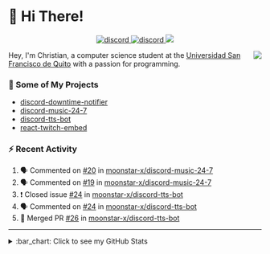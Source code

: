 # :wave: Hi There!

<p align="center">
  <a href="https://discord.gg/mhj3Zsv">
    <img alt="discord" src="https://img.shields.io/discord/730998659008823296.svg?label=&logo=discord&logoColor=ffffff&color=7389D8&labelColor=6A7EC2"/>
  </a>
  <a href="https://twitter.com/moonstar_x99">
    <img alt="discord" src="https://img.shields.io/twitter/follow/moonstar_x99?label=Follow%20Me%21&style=social"/>
  </a>
  <a href="https://badges.pufler.dev">
    <img src="https://badges.pufler.dev/visits/moonstar-x/moonstar-x?style=flat&logo=github">
  </a>
</p>

<img align="right" src="https://media.tenor.com/images/cb8fb20986aac7eef75c8ce6bc3997c0/tenor.gif" />

Hey, I'm Christian, a computer science student at the [Universidad San Francisco de Quito](http://www.usfq.edu.ec/Paginas/Inicio.aspx) with a passion for programming.

### :rocket: Some of My Projects

* [discord-downtime-notifier](https://github.com/moonstar-x/discord-downtime-notifier)
* [discord-music-24-7](https://github.com/moonstar-x/discord-music-24-7)
* [discord-tts-bot](https://github.com/moonstar-x/discord-tts-bot)
* [react-twitch-embed](https://github.com/moonstar-x/react-twitch-embed)

### :zap: Recent Activity

<!--START_SECTION:activity-->
1. 🗣 Commented on [#20](https://github.com/moonstar-x/discord-music-24-7/issues/20) in [moonstar-x/discord-music-24-7](https://github.com/moonstar-x/discord-music-24-7)
2. 🗣 Commented on [#19](https://github.com/moonstar-x/discord-music-24-7/issues/19) in [moonstar-x/discord-music-24-7](https://github.com/moonstar-x/discord-music-24-7)
3. ❗️ Closed issue [#24](https://github.com/moonstar-x/discord-tts-bot/issues/24) in [moonstar-x/discord-tts-bot](https://github.com/moonstar-x/discord-tts-bot)
4. 🗣 Commented on [#24](https://github.com/moonstar-x/discord-tts-bot/issues/24) in [moonstar-x/discord-tts-bot](https://github.com/moonstar-x/discord-tts-bot)
5. 🎉 Merged PR [#26](https://github.com/moonstar-x/discord-tts-bot/pull/26) in [moonstar-x/discord-tts-bot](https://github.com/moonstar-x/discord-tts-bot)
<!--END_SECTION:activity-->

---

<details>
  <summary>
    :bar_chart: Click to see my GitHub Stats
  </summary>
  <p align="center">
    <br>
    <img alt="GitHub Stats" src="https://github-readme-stats.vercel.app/api?username=moonstar-x&count_private=true&show_icons=true&theme=dracula" />
    <br>
    <img alt="GitHub Top Languages" src="https://github-readme-stats.vercel.app/api/top-langs/?username=moonstar-x&layout=compact&theme=dracula" />
  </p>
</details>
